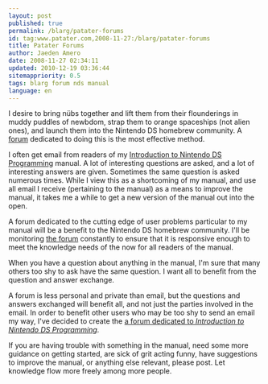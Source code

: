 ```yaml
---
layout: post
published: true
permalink: /blarg/patater-forums
id: tag:www.patater.com,2008-11-27:/blarg/patater-forums
title: Patater Forums
author: Jaeden Amero
date: 2008-11-27 02:34:11
updated: 2010-12-19 03:36:44
sitemappriority: 0.5
tags: blarg forum nds manual
language: en
---
```

I desire to bring nübs together and lift them from their flounderings in muddy
puddles of newbdom, strap them to orange spaceships (not alien ones), and
launch them into the Nintendo DS homebrew community. A <a
href="http://forum.gbadev.org/viewforum.php?f=24">forum</a> dedicated to doing
this is the most effective method.

I often get email from readers of my <a href="/manual">Introduction to Nintendo
DS Programming</a> manual. A lot of interesting questions are asked, and a lot
of interesting answers are given. Sometimes the same question is asked numerous
times. While I view this as a shortcoming of my manual, and use all email I
receive (pertaining to the manual) as a means to improve the manual, it takes
me a while to get a new version of the manual out into the open.

A forum dedicated to the cutting edge of user problems particular to my manual
will be a benefit to the Nintendo DS homebrew community. I'll be monitoring <a
href="http://forum.gbadev.org/viewforum.php?f=24">the forum</a> constantly to
ensure that it is responsive enough to meet the knowledge needs of the now for
all readers of the manual.

When you have a question about anything in the manual, I'm sure that many
others too shy to ask have the same question. I want all to benefit from the
question and answer exchange.

A forum is less personal and private than email, but the questions and answers
exchanged will benefit all, and not just the parties involved in the email. In
order to benefit other users who may be too shy to send an email my way, I've
decided to create the <a href="http://forum.gbadev.org/viewforum.php?f=24">a
forum dedicated to *Introduction to Nintendo DS Programming*</a>.

If you are having trouble with something in the manual, need some more guidance
on getting started, are sick of grit acting funny, have suggestions to improve
the manual, or anything else relevant, please post. Let knowledge flow more
freely among more people.
